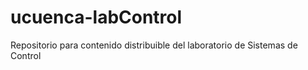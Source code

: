 # ucuenca-labControl
Repositorio para contenido distribuible del laboratorio de Sistemas de Control
